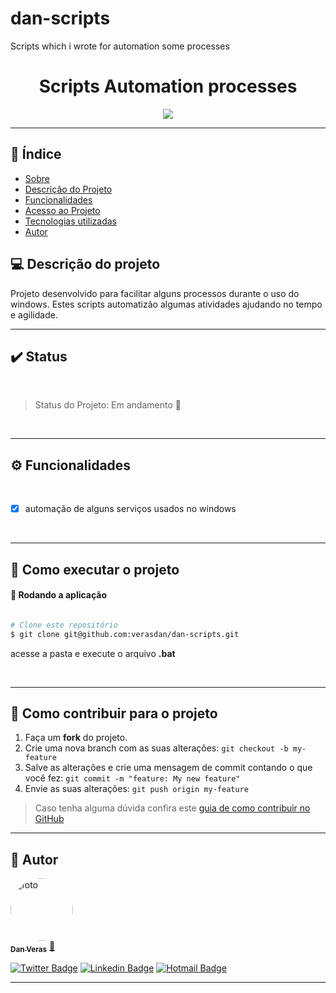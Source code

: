 # dan-scripts
 Scripts which i wrote for automation some processes


<h1 align="center"> Scripts Automation processes </h1>

<p align="center">
  <img src="http://img.shields.io/static/v1?label=STATUS&message=EM%20DESENVOLVIMENTO&color=RED&style=for-the-badge"/>
</p>

---

## :small_blue_diamond: Índice 

* [Sobre](#-sobre-o-projeto)
* [Descrição do Projeto](#descrição-do-Projeto)
* [Funcionalidades](#-funcionalidades)
* [Acesso ao Projeto](#-acesso-ao-projeto)
* [Tecnologias utilizadas](#-tecnologias-utilizadas)
* [Autor](#-autor)

## 💻 Descrição do projeto

Projeto desenvolvido para facilitar alguns processos durante o uso do windows.
Estes scripts automatizão algumas atividades ajudando no tempo e agilidade.

---
## :heavy_check_mark: Status
<br>

> Status do Projeto: Em andamento :construction:

<br>

---

## ⚙️ Funcionalidades

<br>

- [x] automação de alguns serviços usados no windows 

<br>

---

## 🚀 Como executar o projeto
#### 🎲 Rodando a aplicação
```bash

# Clone este repositório
$ git clone git@github.com:verasdan/dan-scripts.git

```

acesse a pasta e execute o arquivo **.bat**

<br>

---

## 💪 Como contribuir para o projeto

1. Faça um **fork** do projeto.
2. Crie uma nova branch com as suas alterações: `git checkout -b my-feature`
3. Salve as alterações e crie uma mensagem de commit contando o que você fez: `git commit -m "feature: My new feature"`
4. Envie as suas alterações: `git push origin my-feature`
> Caso tenha alguma dúvida confira este [guia de como contribuir no GitHub](./CONTRIBUTING.md)

---

## 🦸 Autor

<a href="https://github.com/verasdan">
 <img style="border-radius: 50%;" src="https://media.discordapp.net/attachments/891798888594436199/980284436954357780/perfil_dan.jpg?width=406&height=406" width="100px;" alt="foto"/>
 <br />
 <sub><b>Dan Veras</b></sub></a> <a href="https://github.com/verasdan" title="">🚀</a>
 <br />

  [![Twitter Badge](https://img.shields.io/badge/-@veras_dan-1ca0f1?style=flat-square&labelColor=1ca0f1&logo=twitter&logoColor=white&link=https://twitter.com/veras_dan)](https://twitter.com/veras_dan) [![Linkedin Badge](https://img.shields.io/badge/-Danilo_Veras-blue?style=flat-square&logo=Linkedin&logoColor=white&link=https://www.linkedin.com/in/verasdanilo/)](https://www.linkedin.com/in/verasdanilo/) 
  [![Hotmail Badge](https://img.shields.io/badge/-veras_dan@hotmail.com-0078D4?style=flat-square&logo=microsoft-outlook&logoColor=white&link=mailto:veras_dan@hotmail.com)](mailto:veras_dan@hotmail.com)

---
